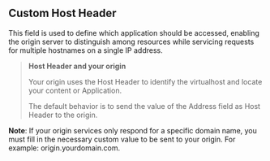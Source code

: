 ## Custom Host Header

This field is used to define which application should be accessed, enabling the origin server to distinguish among resources while servicing requests for multiple hostnames on a single IP address.

> **Host Header and your origin**
>
> Your origin uses the Host Header to identify the virtualhost and locate your content or Application.
>
> The default behavior is to send the value of the Address field as Host Header to the origin.

**Note**: If your origin services only respond for a specific domain name, you must fill in the necessary custom value to be sent to your origin. For example: origin.yourdomain.com.